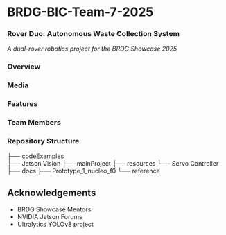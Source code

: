 # BRDG-BIC-Team-7-2025
### Rover Duo: Autonomous Waste Collection System
*A dual-rover robotics project for the BRDG Showcase 2025*

### Overview

### Media

### Features

### Team Members

### Repository Structure
├── codeExamples\
├── Jetson Vision
├── mainProject
├── resources
└── Servo Controller
    ├── docs
    ├── Prototype_1_nucleo_f0
    └── reference


## Acknowledgements
- BRDG Showcase Mentors
- NVIDIA Jetson Forums
- Ultralytics YOLOv8 project

